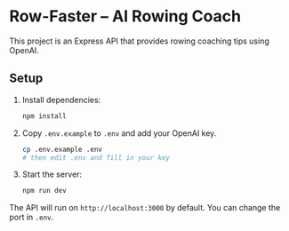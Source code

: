 # Row-Faster – AI Rowing Coach

This project is an Express API that provides rowing coaching tips using OpenAI.

## Setup

1. Install dependencies:
   ```bash
   npm install
   ```
2. Copy `.env.example` to `.env` and add your OpenAI key.
   ```bash
   cp .env.example .env
   # then edit .env and fill in your key
   ```
3. Start the server:
   ```bash
   npm run dev
   ```

The API will run on `http://localhost:3000` by default. You can change the port in `.env`.
